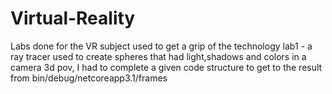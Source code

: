 # Virtual-Reality
Labs done for the VR subject used to get a grip of the technology
lab1 - a ray tracer used to create spheres that had light,shadows and colors in a camera 3d pov, I had to complete a given code structure to get to the result from bin/debug/netcoreapp3.1/frames
